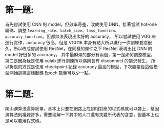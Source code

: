 # 第一題:

首先嘗試使用 CNN 的 model，但效率奇差，改成使用 DNN。接著嘗試 hot-one 編碼、調整 `learning_rate`、`batch_size`、`loss_function`、`accuracy_function`。但都無法表現出太好的 accuracy，
所以嘗試使用 VGG 來進行實作，accuracy 很高，但是 VGG16 本身有點大所以進行一次訓練要跑很久，所以改成嘗試使用 ResNet，在同樣的條件之下 ResNet 表現出比 DNN 的 model 好很多的 accuracy。
其中最麻煩的部分有兩個，第一是如何調整模型，第二是因為我是使用 colab 進行訓練所以偶爾會有 disconnect 的情況發生，
所以折衷的方式是使用 checkpoint 紀錄 accuracy 最高的模型，下次直接從這個模型開始訓練這樣起碼 Epoch 數量可以少一點。


# 第二題:

爬山演算法還算簡單，基本上只要在網路上找到相對應的程式碼就可以套上，基因演算法則複雜許多，需要理解一下其中的人口還有突變所代表的含意，但基本上也是可以套用程式碼。

